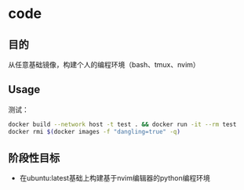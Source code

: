 # code

## 目的

从任意基础镜像，构建个人的编程环境（bash、tmux、nvim）

## Usage

测试：
```bash
docker build --network host -t test . && docker run -it --rm test
docker rmi $(docker images -f "dangling=true" -q)
```

## 阶段性目标

- 在ubuntu:latest基础上构建基于nvim编辑器的python编程环境